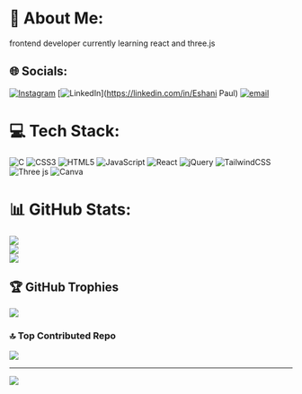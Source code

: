# 💫 About Me:
frontend developer currently learning react and three.js

## 🌐 Socials:
[![Instagram](https://img.shields.io/badge/Instagram-%23E4405F.svg?logo=Instagram&logoColor=white)](https://instagram.com/eiizz_zz) [![LinkedIn](https://img.shields.io/badge/LinkedIn-%230077B5.svg?logo=linkedin&logoColor=white)](https://linkedin.com/in/Eshani Paul) [![email](https://img.shields.io/badge/Email-D14836?logo=gmail&logoColor=white)](mailto:pauleshani06@gmail.com) 

# 💻 Tech Stack:
![C](https://img.shields.io/badge/c-%2300599C.svg?style=for-the-badge&logo=c&logoColor=white) ![CSS3](https://img.shields.io/badge/css3-%231572B6.svg?style=for-the-badge&logo=css3&logoColor=white) ![HTML5](https://img.shields.io/badge/html5-%23E34F26.svg?style=for-the-badge&logo=html5&logoColor=white) ![JavaScript](https://img.shields.io/badge/javascript-%23323330.svg?style=for-the-badge&logo=javascript&logoColor=%23F7DF1E) ![React](https://img.shields.io/badge/react-%2320232a.svg?style=for-the-badge&logo=react&logoColor=%2361DAFB) ![jQuery](https://img.shields.io/badge/jquery-%230769AD.svg?style=for-the-badge&logo=jquery&logoColor=white) ![TailwindCSS](https://img.shields.io/badge/tailwindcss-%2338B2AC.svg?style=for-the-badge&logo=tailwind-css&logoColor=white) ![Three js](https://img.shields.io/badge/threejs-black?style=for-the-badge&logo=three.js&logoColor=white) ![Canva](https://img.shields.io/badge/Canva-%2300C4CC.svg?style=for-the-badge&logo=Canva&logoColor=white)
# 📊 GitHub Stats:
![](https://github-readme-stats.vercel.app/api?username=euii-ii&theme=dark&hide_border=false&include_all_commits=false&count_private=false)<br/>
![](https://github-readme-streak-stats.herokuapp.com/?user=euii-ii&theme=dark&hide_border=false)<br/>
![](https://github-readme-stats.vercel.app/api/top-langs/?username=euii-ii&theme=dark&hide_border=false&include_all_commits=false&count_private=false&layout=compact)

## 🏆 GitHub Trophies
![](https://github-profile-trophy.vercel.app/?username=euii-ii&theme=radical&no-frame=false&no-bg=true&margin-w=4)

### 🔝 Top Contributed Repo
![](https://github-contributor-stats.vercel.app/api?username=euii-ii&limit=5&theme=dark&combine_all_yearly_contributions=true)

---
[![](https://visitcount.itsvg.in/api?id=euii-ii&icon=0&color=0)](https://visitcount.itsvg.in)

<!-- Proudly created with GPRM ( https://gprm.itsvg.in ) -->
